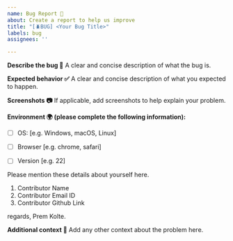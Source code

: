 ```yaml
---
name: Bug Report 🐛
about: Create a report to help us improve
title: "[🪲BUG] <Your Bug Title>"
labels: bug
assignees: ''

---
```


**Describe the bug 📝**
A clear and concise description of what the bug is.

**Expected behavior ✅**
A clear and concise description of what you expected to happen.

**Screenshots 📷**
If applicable, add screenshots to help explain your problem.

**Environment 🌍 (please complete the following information):**
- [ ] OS: [e.g. Windows, macOS, Linux]
- [ ] Browser [e.g. chrome, safari]
- [ ] Version [e.g. 22]


Please mention these details about yourself here.
1) Contributor Name
2) Contributor Email ID
3) Contributor Github Link

regards,
Prem Kolte.


**Additional context 💬**
Add any other context about the problem here.
